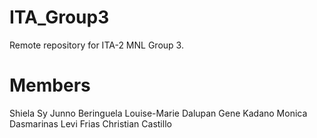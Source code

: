 # ITA_Group3

Remote repository for ITA-2 MNL Group 3.

# Members
Shiela Sy
Junno Beringuela
Louise-Marie Dalupan
Gene Kadano
Monica Dasmarinas
Levi Frias
Christian Castillo
